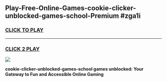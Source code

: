 
## Play-Free-Online-Games-cookie-clicker-unblocked-games-school-Premium #zga1i
<h3>
<a href="https://premium.freeplayer.one?title=cookie-clicker-unblocked-games-school&ref=8M">CLICK TO PLAY</a></h3>
<hr>

<h3>
<a href="https://premium.freeplayer.one?title=cookie-clicker-unblocked-games-school&ref=8M">CLICK 2 PLAY</a>
  
</h3>

<a href="https://premium.freeplayer.one?title=cookie-clicker-unblocked-games-school&ref=8M"><img src="https://clearcache.store/games.png"></a>


**cookie-clicker-unblocked-games-school games unblocked: Your Gateway to Fun and Accessible Online Gaming**
